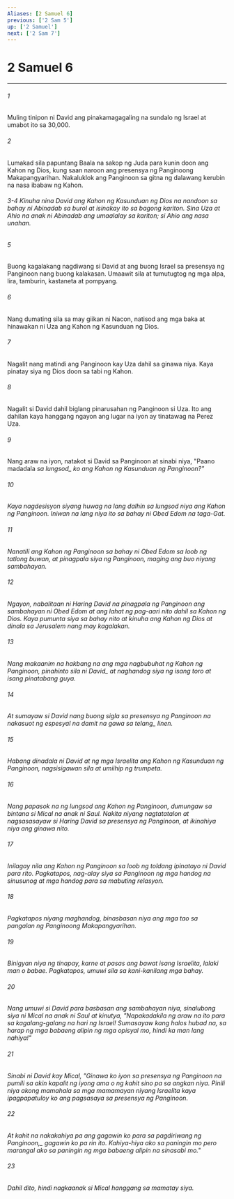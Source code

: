 ```yaml
---
Aliases: [2 Samuel 6]
previous: ['2 Sam 5']
up: ['2 Samuel']
next: ['2 Sam 7']
---
```

# 2 Samuel 6

***






















###### 1 










Muling tinipon ni David ang pinakamagagaling na sundalo ng Israel at umabot ito sa 30,000. 





















###### 2 










Lumakad sila papuntang Baala na sakop ng Juda para kunin doon ang Kahon ng Dios, kung saan naroon ang presensya ng Panginoong Makapangyarihan. Nakaluklok ang Panginoon sa gitna ng dalawang kerubin na nasa ibabaw ng Kahon.

###### 3-4 Kinuha nina David ang Kahon ng Kasunduan ng Dios na nandoon sa bahay ni Abinadab sa burol at isinakay ito sa bagong kariton. Sina Uza at Ahio na anak ni Abinadab ang umaalalay sa kariton; si Ahio ang nasa unahan. 





















###### 5 










Buong kagalakang nagdiwang si David at ang buong Israel sa presensya ng Panginoon nang buong kalakasan. Umaawit sila at tumutugtog ng mga alpa, lira, tamburin, kastaneta at pompyang. 





















###### 6 










Nang dumating sila sa may giikan ni Nacon, natisod ang mga baka at hinawakan ni Uza ang Kahon ng Kasunduan ng Dios. 





















###### 7 










Nagalit nang matindi ang Panginoon kay Uza dahil sa ginawa niya. Kaya pinatay siya ng Dios doon sa tabi ng Kahon. 





















###### 8 










Nagalit si David dahil biglang pinarusahan ng Panginoon si Uza. Ito ang dahilan kaya hanggang ngayon ang lugar na iyon ay tinatawag na Perez Uza. 





















###### 9 










Nang araw na iyon, natakot si David sa Panginoon at sinabi niya, "Paano madadala <i class="trans-change">sa lungsod_ ko ang Kahon ng Kasunduan ng Panginoon?" 





















###### 10 










Kaya nagdesisyon siyang huwag na lang dalhin sa lungsod niya ang Kahon ng Panginoon. Iniwan na lang niya ito sa bahay ni Obed Edom na taga-Gat. 





















###### 11 










Nanatili ang Kahon ng Panginoon sa bahay ni Obed Edom sa loob ng tatlong buwan, at pinagpala siya ng Panginoon, maging ang buo niyang sambahayan. 





















###### 12 










Ngayon, nabalitaan ni Haring David na pinagpala ng Panginoon ang sambahayan ni Obed Edom at ang lahat ng pag-aari nito dahil sa Kahon ng Dios. Kaya pumunta siya sa bahay nito at kinuha ang Kahon ng Dios at dinala sa Jerusalem nang may kagalakan. 





















###### 13 










Nang makaanim na hakbang na ang mga nagbubuhat ng Kahon ng Panginoon, <i class="trans-change">pinahinto sila ni David_ at naghandog siya ng isang toro at isang pinatabang guya. 





















###### 14 










At sumayaw si David nang buong sigla sa presensya ng Panginoon na nakasuot ng espesyal na damit na <i class="trans-change">gawa sa telang_ linen. 





















###### 15 










Habang dinadala ni David at ng mga Israelita ang Kahon ng Kasunduan ng Panginoon, nagsisigawan sila at umiihip ng trumpeta. 





















###### 16 










Nang papasok na ng lungsod ang Kahon ng Panginoon, dumungaw sa bintana si Mical na anak ni Saul. Nakita niyang nagtatatalon at nagsasasayaw si Haring David sa presensya ng Panginoon, at ikinahiya niya ang ginawa nito. 





















###### 17 










Inilagay nila ang Kahon ng Panginoon sa loob ng toldang ipinatayo ni David para rito. Pagkatapos, nag-alay siya sa Panginoon ng mga handog na sinusunog at mga handog para sa mabuting relasyon. 





















###### 18 










Pagkatapos niyang maghandog, binasbasan niya ang mga tao sa pangalan ng Panginoong Makapangyarihan. 





















###### 19 










Binigyan niya ng tinapay, karne at pasas ang bawat isang Israelita, lalaki man o babae. Pagkatapos, umuwi sila sa kani-kanilang mga bahay. 





















###### 20 










Nang umuwi si David para basbasan ang sambahayan niya, sinalubong siya ni Mical na anak ni Saul at kinutya, "Napakadakila ng araw na ito para sa kagalang-galang na hari ng Israel! Sumasayaw kang halos hubad na, sa harap ng mga babaeng alipin ng mga opisyal mo, hindi ka man lang nahiya!" 





















###### 21 










Sinabi ni David kay Mical, "Ginawa ko iyon sa presensya ng Panginoon na pumili sa akin kapalit ng iyong ama o ng kahit sino pa sa angkan niya. Pinili niya akong mamahala sa mga mamamayan niyang Israelita kaya ipagpapatuloy ko ang pagsasaya sa presensya ng Panginoon. 





















###### 22 










At kahit na nakakahiya pa ang gagawin ko <i class="trans-change">para sa pagdiriwang ng Panginoon,_ gagawin ko pa rin ito. Kahiya-hiya ako sa paningin mo pero marangal ako sa paningin ng mga babaeng alipin na sinasabi mo." 





















###### 23 










Dahil dito, hindi nagkaanak si Mical hanggang sa mamatay siya.
